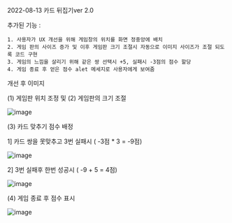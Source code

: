 2022-08-13 카드 뒤집기ver 2.0 

추가된 기능 :

    1. 사용자가 UX 개선을 위해 게임창의 위치를 화면 정중앙에 배치
    2. 게임 판의 사이즈 증가 및 이후 게임판 크기 조절시 자동으로 이미지 사이즈가 조절 되도록 코드 구현
    3. 게임의 느낌을 살리기 위해 같은 쌍 선택시 +5, 실패시 -3점의 점수 할당
    4. 게임 종료 후 얻은 점수 alet 메세지로 사용자에게 보여줌
    


개선 후 이미지

(1) 게임판 위치 조정 및 (2) 게임판의 크기 조절

![image](https://user-images.githubusercontent.com/57944215/184493889-1c34878b-9fd2-4f67-b9b8-3eba11f5034c.png)

(3) 카드 맞추기 점수 배정

 1] 카드 쌍을 못맞추고 3번 실패시 ( -3점 * 3 = -9점)
 
 ![image](https://user-images.githubusercontent.com/57944215/184494060-451b7abc-c630-42db-b056-40bb448c4594.png)


 2] 3번 실패후 한번 성공시 ( -9 + 5 = 4점)
 
 ![image](https://user-images.githubusercontent.com/57944215/184494008-ff365c20-4af9-4cde-8d82-e107452ee7f7.png)


(4) 게임 종료 후 점수 표시

![image](https://user-images.githubusercontent.com/57944215/184493967-21943d08-6abe-4ba2-b2b3-78afdc39e2d8.png)



